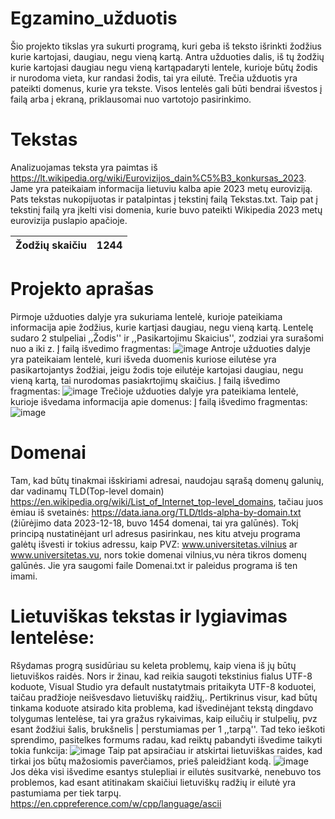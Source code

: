 # Egzamino_užduotis
Šio projekto tikslas yra sukurti programą, kuri geba iš teksto išrinkti žodžius kurie kartojasi, daugiau, negu vieną kartą. Antra užduoties dalis, iš tų žodžių kurie kartojasi daugiau negu vieną kartąpadaryti lentele, kurioje būtų žodis ir nurodoma vieta, kur randasi žodis, tai yra eilutė. Trečia užduotis yra pateikti domenus, kurie yra tekste. Visos lentelės gali būti bendrai išvestos į failą arba į ekraną, priklausomai nuo vartotojo pasirinkimo.
# Tekstas
Analizuojamas teksta yra paimtas iš https://lt.wikipedia.org/wiki/Eurovizijos_dain%C5%B3_konkursas_2023. Jame yra pateikaiam informacija lietuviu kalba apie 2023 metų euroviziją. Pats tekstas nukopijuotas ir patalpintas į tekstinį failą Tekstas.txt. Taip pat į tekstinį failą yra įkelti visi domenia, kurie buvo pateikti Wikipedia 2023 metų eurovizija puslapio apačioje. 

|         Žodžių skaičiu      	|      1244     	| 
|:----------------------------:|:-------------:|
 # Projekto aprašas
Pirmoje užduoties dalyje yra sukuriama lentelė, kurioje pateikiama informacija apie žodžius, kurie kartjasi daugiau, negu vieną kartą. Lentelę sudaro 2 stulpeliai ,,Žodis'' ir ,,Pasikartojimu Skaicius'', zodziai yra surašomi nuo a iki z.
Į failą išvedimo fragmentas:
![image](https://github.com/JurgisMickeviciusDM/Egzamino_uzduotis/assets/144474535/05eca3ff-c27d-43e3-8593-e9bcd9332fb7)
Antroje užduoties dalyje yra pateikaiam lentelė, kuri išveda duomenis kuriose eilutėse yra pasikartojantys žodžiai, jeigu žodis toje eilutėje kartojasi daugiau, negu vieną kartą, tai nurodomas pasiakrtojimų skaičius.
Į failą išvedimo fragmentas:
![image](https://github.com/JurgisMickeviciusDM/Egzamino_uzduotis/assets/144474535/64483856-970c-4a69-9f56-0b512f4147b7)
Trečioje užduoties dalyje yra pateikiama lentelė, kurioje išvedama informacija apie domenus:
Į failą išvedimo fragmentas:
![image](https://github.com/JurgisMickeviciusDM/Egzamino_uzduotis/assets/144474535/b97816c1-3fe6-4be0-957f-a924e5f61aa8)
# Domenai
Tam, kad būtų tinakmai išskiriami adresai, naudojau sąrašą domenų galunių, dar vadinamų TLD(Top-level domain) https://en.wikipedia.org/wiki/List_of_Internet_top-level_domains, tačiau juos ėmiau iš svetainės: https://data.iana.org/TLD/tlds-alpha-by-domain.txt
(žiūrėjimo data 2023-12-18, buvo 1454 domenai, tai yra galūnės). Tokį principą nustatinėjant url adresus pasirinkau, nes kitu atveju programa galėtų išvesti ir tokius adressu, kaip PVZ: www.universitetas.vilnius ar www.universitetas.vu, nors tokie domenai vilnius,vu nėra tikros domenų galūnės. Jie yra saugomi faile Domenai.txt ir paleidus programa iš ten imami.
# Lietuviškas tekstas ir lygiavimas lentelėse:
Ršydamas progrą susidūriau su keleta problemų, kaip viena iš jų būtų lietuviškos raidės. Nors ir žinau, kad reikia saugoti tekstinius fialus UTF-8 koduote, Visual Studio yra default nustatytmais pritaikyta UTF-8 koduotei, taičau pradžioje neišvesdavo lietuviškų raidžių,. Pertikrinus visur, kad būtų tinkama koduote atsirado kita problema, kad išvedinėjant tekstą dingdavo tolygumas lentelėse, tai yra gražus rykaivimas, kaip eilučių ir stulpelių, pvz esant žodžiui šalis, brukšnelis | perstumiamas per 1 ,,tarpą''. Tad teko ieškoti sprendimo, pasitelkes formums radau, kad reiktų pabandyti išvedime taikyti tokia funkcija:
![image](https://github.com/JurgisMickeviciusDM/Egzamino_uzduotis/assets/144474535/146ac28a-b3b0-4f5b-8df5-b10f4cf82bd3)
Taip pat apsiračiau ir atskirtai lietuviškas raides, kad tirkai jos būtų mažosiomis paverčiamos, prieš paleidžiant kodą.
![image](https://github.com/JurgisMickeviciusDM/Egzamino_uzduotis/assets/144474535/32250c97-d32d-49bb-b5b6-bbc11a5a7fc0)
Jos dėka visi išvedime esantys stulepliai ir eilutės susitvarkė, nenebuvo tos problemos, kad esant atitinakam skaičiui lietuviškų radžių ir eilutė yra pastumiama per tiek tarpų.
https://en.cppreference.com/w/cpp/language/ascii


